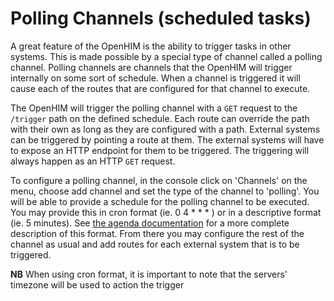Polling Channels (scheduled tasks)
==================================

A great feature of the OpenHIM is the ability to trigger tasks in other systems.
This is made possible by a special type of channel called a polling channel. Polling
channels are channels that the OpenHIM will trigger internally on some sort of
schedule. When a channel is triggered it will cause each of the routes that are
configured for that channel to execute.

The OpenHIM will trigger the polling channel with a `GET` request to the `/trigger`
path on the defined schedule. Each route can override the path with their own as
long as they are configured with a path. External systems can be triggered by
pointing a route at them. The external systems will have to expose an HTTP
endpoint for them to be triggered. The triggering will always happen as an HTTP
`GET` request.

To configure a polling channel, in the console click on 'Channels' on the menu,
choose add channel and set the type of the channel to 'polling'. You will be able
to provide a schedule for the polling channel to be executed. You may provide this
in cron format (ie. 0 4 * * * ) or in a descriptive format (ie. 5 minutes). See
[the agenda documentation](https://github.com/rschmukler/agenda#everyinterval-name-data-options-cb)
for a more complete description of this format. From there you may configure the
rest of the channel as usual and add routes for each external system that is to
be triggered.

**NB** When using cron format, it is important to note that the servers' timezone will be used to action the trigger
